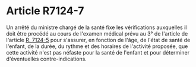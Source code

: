 # Article R7124-7

  
Un arrêté du ministre chargé de la santé fixe les vérifications auxquelles il doit être procédé au cours de l'examen médical prévu au 3° de l'article de l'article [R. 7124-5][1] pour s'assurer, en fonction de l'âge, de l'état de santé de l'enfant, de la durée, du rythme et des horaires de l'activité proposée, que cette activité n'est pas néfaste pour la santé de l'enfant et pour déterminer d'éventuelles contre-indications.

 [1]: /affichCodeArticle.do?cidTexte=LEGITEXT000006072050&idArticle=LEGIARTI000018499802&dateTexte=&categorieLien=cid